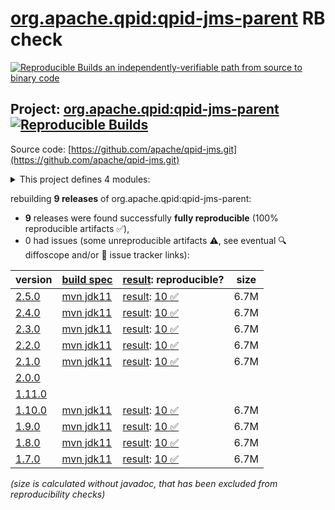 [org.apache.qpid:qpid-jms-parent](https://central.sonatype.com/artifact/org.apache.qpid/qpid-jms-parent/versions) RB check
=======

[![Reproducible Builds](https://reproducible-builds.org/images/logos/rb.svg) an independently-verifiable path from source to binary code](https://reproducible-builds.org/)

## Project: [org.apache.qpid:qpid-jms-parent](https://central.sonatype.com/artifact/org.apache.qpid/qpid-jms-parent/versions) [![Reproducible Builds](https://img.shields.io/endpoint?url=https://raw.githubusercontent.com/jvm-repo-rebuild/reproducible-central/master/content/org/apache/qpid/jms/badge.json)](https://github.com/jvm-repo-rebuild/reproducible-central/blob/master/content/org/apache/qpid/jms/README.md)

Source code: [https://github.com/apache/qpid-jms.git](https://github.com/apache/qpid-jms.git)

<details><summary>This project defines 4 modules:</summary>

* [org.apache.qpid:apache-qpid-jms](https://central.sonatype.com/artifact/org.apache.qpid/apache-qpid-jms/overview)
* [org.apache.qpid:qpid-jms-client](https://central.sonatype.com/artifact/org.apache.qpid/qpid-jms-client/overview)
* [org.apache.qpid:qpid-jms-discovery](https://central.sonatype.com/artifact/org.apache.qpid/qpid-jms-discovery/overview)
* [org.apache.qpid:qpid-jms-parent](https://central.sonatype.com/artifact/org.apache.qpid/qpid-jms-parent/overview)
</details>

rebuilding **9 releases** of org.apache.qpid:qpid-jms-parent:
- **9** releases were found successfully **fully reproducible** (100% reproducible artifacts :white_check_mark:),
- 0 had issues (some unreproducible artifacts :warning:, see eventual :mag: diffoscope and/or :memo: issue tracker links):

| version | [build spec](/BUILDSPEC.md) | [result](https://reproducible-builds.org/docs/jvm/): reproducible? | size |
| -- | --------- | ------ | -- |
| [2.5.0](https://central.sonatype.com/artifact/org.apache.qpid/qpid-jms-parent/2.5.0/pom) | [mvn jdk11](qpid-jms-2.5.0.buildspec) | [result](qpid-jms-parent-2.5.0.buildinfo): [10 :white_check_mark: ](qpid-jms-parent-2.5.0.buildcompare) | 6.7M |
| [2.4.0](https://central.sonatype.com/artifact/org.apache.qpid/qpid-jms-parent/2.4.0/pom) | [mvn jdk11](qpid-jms-2.4.0.buildspec) | [result](qpid-jms-parent-2.4.0.buildinfo): [10 :white_check_mark: ](qpid-jms-parent-2.4.0.buildcompare) | 6.7M |
| [2.3.0](https://central.sonatype.com/artifact/org.apache.qpid/qpid-jms-parent/2.3.0/pom) | [mvn jdk11](qpid-jms-2.3.0.buildspec) | [result](qpid-jms-parent-2.3.0.buildinfo): [10 :white_check_mark: ](qpid-jms-parent-2.3.0.buildcompare) | 6.7M |
| [2.2.0](https://central.sonatype.com/artifact/org.apache.qpid/qpid-jms-parent/2.2.0/pom) | [mvn jdk11](qpid-jms-2.2.0.buildspec) | [result](qpid-jms-parent-2.2.0.buildinfo): [10 :white_check_mark: ](qpid-jms-parent-2.2.0.buildcompare) | 6.7M |
| [2.1.0](https://central.sonatype.com/artifact/org.apache.qpid/qpid-jms-parent/2.1.0/pom) | [mvn jdk11](qpid-jms-2.1.0.buildspec) | [result](qpid-jms-parent-2.1.0.buildinfo): [10 :white_check_mark: ](qpid-jms-parent-2.1.0.buildcompare) | 6.7M |
| [2.0.0](https://central.sonatype.com/artifact/org.apache.qpid/qpid-jms-parent/2.0.0/pom) | | | |
| [1.11.0](https://central.sonatype.com/artifact/org.apache.qpid/qpid-jms-parent/1.11.0/pom) | | | |
| [1.10.0](https://central.sonatype.com/artifact/org.apache.qpid/qpid-jms-parent/1.10.0/pom) | [mvn jdk11](qpid-jms-1.10.0.buildspec) | [result](qpid-jms-parent-1.10.0.buildinfo): [10 :white_check_mark: ](qpid-jms-parent-1.10.0.buildcompare) | 6.7M |
| [1.9.0](https://central.sonatype.com/artifact/org.apache.qpid/qpid-jms-parent/1.9.0/pom) | [mvn jdk11](qpid-jms-1.9.0.buildspec) | [result](qpid-jms-parent-1.9.0.buildinfo): [10 :white_check_mark: ](qpid-jms-parent-1.9.0.buildcompare) | 6.7M |
| [1.8.0](https://central.sonatype.com/artifact/org.apache.qpid/qpid-jms-parent/1.8.0/pom) | [mvn jdk11](qpid-jms-1.8.0.buildspec) | [result](qpid-jms-parent-1.8.0.buildinfo): [10 :white_check_mark: ](qpid-jms-parent-1.8.0.buildcompare) | 6.7M |
| [1.7.0](https://central.sonatype.com/artifact/org.apache.qpid/qpid-jms-parent/1.7.0/pom) | [mvn jdk11](qpid-jms-1.7.0.buildspec) | [result](qpid-jms-parent-1.7.0.buildinfo): [10 :white_check_mark: ](qpid-jms-parent-1.7.0.buildcompare) | 6.7M |

<i>(size is calculated without javadoc, that has been excluded from reproducibility checks)</i>
